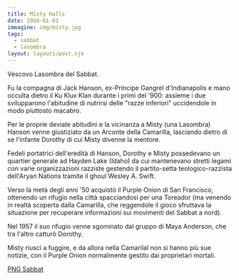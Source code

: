 ```yaml
---
title: Misty Halls
date: 1956-01-01
immagine: img/misty.jpg
tags:
  - sabbat
  - lasombra
layout: layouts/post.njk
---
```


Vescovo Lasombra del Sabbat.

Fu la compagna di Jack Hanson, ex-Principe Gangrel d'Indianapolis e mano occulta dietro il Ku Klux Klan durante i primi del '900: assieme i due svilupparono l'abitudine di nutrirsi delle "razze inferiori" uccidendole in modo piuttosto macabro.

Per le proprie deviate abitudini e la vicinanza a Misty (una Lasombra) Hanson venne giustiziato da un Arconte della Camarilla, lasciando dietro di se l'infante Dorothy di cui Misty divenne la mentore.

Fedeli portatrici dell'eredità di Hanson, Dorothy e Misty possedevano un quartier generale ad Hayden Lake (Idaho) da cui mantenevano stretti legami con varie organizzazioni razziste gestendo il partito-setta teologico-razzista dell'Aryan Nations tramite il ghoul Wesley A. Swift.

Verso la metà degli anni '50 acquistò il Purple Onion di San Francisco, ottenendo un rifugio nella città spacciandosi per una Toreador (ma venendo in realtà scoperta dalla Camarilla, che reggendole il gioco sfruttava la situazione per recuperare informazioni sui movimenti del Sabbat a nord).

Nel 1957 il suo rifugio venne sgominato dal gruppo di Maya Anderson, che tra l'altro catturò Dorothy.

Misty riuscì a fuggire, e da allora nella Camarilal non si hanno più sue notizie, con il Purple Onion normalmente gestito dai proprietari mortali.


<a href="http://xabacadabra.com/cursed-legacy/png-sabbat.html" class="button back">PNG Sabbat</a>